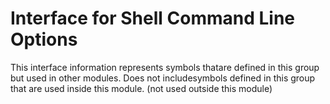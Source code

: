 
# Interface for Shell Command Line Options
This interface information represents symbols thatare defined in this group but used in other modules.  Does not includesymbols defined in this group that are used inside this module.
(not used outside this module)
